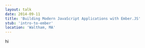 ```yaml
---
layout: talk
date: 2014-09-11
title: 'Building Modern JavaScript Applications with Ember.JS'
stub: 'intro-to-ember'
location: 'Waltham, MA'
---
```


hi
